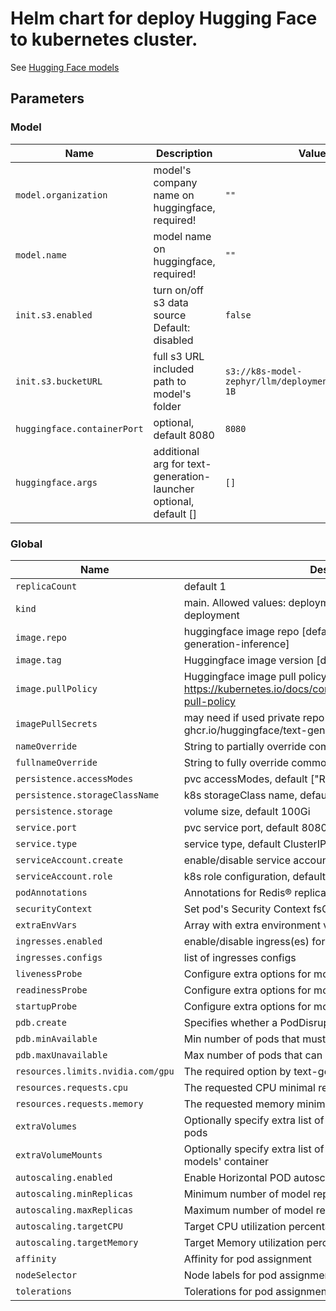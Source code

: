 # Helm chart for deploy Hugging Face to kubernetes cluster. 

See [Hugging Face models](https://huggingface.co/models)

## Parameters

### Model

| Name                        | Description                                                      | Value                                                 |
| --------------------------- | ---------------------------------------------------------------- | ----------------------------------------------------- |
| `model.organization`        | model's company name on huggingface, required!                   | `""`                                                  |
| `model.name`                | model name on huggingface, required!                             | `""`                                                  |
| `init.s3.enabled`           | turn on/off s3 data source Default: disabled                     | `false`                                               |
| `init.s3.bucketURL`         | full s3 URL included path to model's folder                      | `s3://k8s-model-zephyr/llm/deployment/segmind/SSD-1B` |
| `huggingface.containerPort` | optional, default 8080                                           | `8080`                                                |
| `huggingface.args`          | additional arg for text-generation-launcher optional, default [] | `[]`                                                  |

### Global

| Name                              | Description                                                                                                                         | Value                                           |
| --------------------------------- | ----------------------------------------------------------------------------------------------------------------------------------- | ----------------------------------------------- |
| `replicaCount`                    | default 1                                                                                                                           | `1`                                             |
| `kind`                            | main. Allowed values: deployment/StatefulSet, optional, default: deployment                                                         | `deployment`                                    |
| `image.repo`                      | huggingface image repo [default: ghcr.io/huggingface/text-generation-inference]                                                     | `ghcr.io/huggingface/text-generation-inference` |
| `image.tag`                       | Huggingface image version [default: latest]                                                                                         | `latest`                                        |
| `image.pullPolicy`                | Huggingface image pull policy [default: IfNotPresent] ref: https://kubernetes.io/docs/concepts/containers/images/#image-pull-policy | `IfNotPresent`                                  |
| `imagePullSecrets`                | may need if used private repo as a cache for image ghcr.io/huggingface/text-generation-inference                                    | `[]`                                            |
| `nameOverride`                    | String to partially override common.names.name                                                                                      | `""`                                            |
| `fullnameOverride`                | String to fully override common.names.fullname                                                                                      | `""`                                            |
| `persistence.accessModes`         | pvc accessModes, default ["ReadWriteOnce"]                                                                                          | `["ReadWriteOnce"]`                             |
| `persistence.storageClassName`    | k8s storageClass name, default gp2                                                                                                  | `gp2`                                           |
| `persistence.storage`             | volume size, default 100Gi                                                                                                          | `100Gi`                                         |
| `service.port`                    | pvc service port, default 8080                                                                                                      | `8080`                                          |
| `service.type`                    | service type, default ClusterIP                                                                                                     | `ClusterIP`                                     |
| `serviceAccount.create`           | enable/disable service account, default enabled                                                                                     | `true`                                          |
| `serviceAccount.role`             | k8s role configuration, default nil                                                                                                 | `{}`                                            |
| `podAnnotations`                  | Annotations for Redis&reg; replicas pods                                                                                            | `{}`                                            |
| `securityContext`                 | Set pod's Security Context fsGroup                                                                                                  | `{}`                                            |
| `extraEnvVars`                    | Array with extra environment variables to add to main pod                                                                           | `[]`                                            |
| `ingresses.enabled`               | enable/disable ingress(es) for model API, default disabled                                                                          | `false`                                         |
| `ingresses.configs`               | list of ingresses configs                                                                                                           | `[]`                                            |
| `livenessProbe`                   | Configure extra options for model liveness probe                                                                                    | `{}`                                            |
| `readinessProbe`                  | Configure extra options for model readiness probe                                                                                   | `{}`                                            |
| `startupProbe`                    | Configure extra options for model startup probe                                                                                     | `{}`                                            |
| `pdb.create`                      | Specifies whether a PodDisruptionBudget should be created                                                                           | `false`                                         |
| `pdb.minAvailable`                | Min number of pods that must still be available after the eviction                                                                  | `1`                                             |
| `pdb.maxUnavailable`              | Max number of pods that can be unavailable after the eviction                                                                       | `""`                                            |
| `resources.limits.nvidia.com/gpu` | The required option by text-generation-launcher                                                                                     | `1`                                             |
| `resources.requests.cpu`          | The requested CPU minimal recommended value                                                                                         | `3`                                             |
| `resources.requests.memory`       | The requested memory minimal recommended size                                                                                       | `10Gi`                                          |
| `extraVolumes`                    | Optionally specify extra list of additional volumes for models' pods                                                                | `[]`                                            |
| `extraVolumeMounts`               | Optionally specify extra list of additional volumeMounts for models' container                                                      | `[]`                                            |
| `autoscaling.enabled`             | Enable Horizontal POD autoscaling for model                                                                                         | `true`                                          |
| `autoscaling.minReplicas`         | Minimum number of model replicas                                                                                                    | `1`                                             |
| `autoscaling.maxReplicas`         | Maximum number of model replicas                                                                                                    | `5`                                             |
| `autoscaling.targetCPU`           | Target CPU utilization percentage                                                                                                   | `50`                                            |
| `autoscaling.targetMemory`        | Target Memory utilization percentage                                                                                                | `50`                                            |
| `affinity`                        | Affinity for pod assignment                                                                                                         | `{}`                                            |
| `nodeSelector`                    | Node labels for pod assignment                                                                                                      | `{}`                                            |
| `tolerations`                     | Tolerations for pod assignment                                                                                                      | `[]`                                            |
